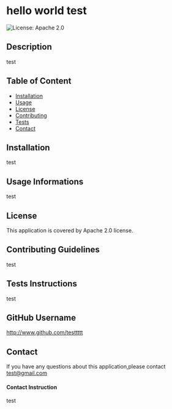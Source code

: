 # hello world test
  ![License: Apache 2.0](https://img.shields.io/badge/License-Apache%202.0-green.svg)
   

  ## Description
  test
    
  ## Table of Content 
  * [Installation](#installation)
  * [Usage](#usage-informations)
  * [License](#license)
  * [Contributing](#contributing-guidelines)
  * [Tests](#tests-instructions)
  * [Contact](#contact)
   
  ## Installation
  test
    
  ## Usage Informations
  test
   
  ## License
  This application is covered by Apache 2.0 license.
    
  ## Contributing Guidelines
  test
    
  ## Tests Instructions
  test
    
  ## GitHub Username
  http://www.github.com/testtttt
    
  ## Contact
  If you have any questions about this application,please contact  test@gmail.com
  #### Contact Instruction
  test
    